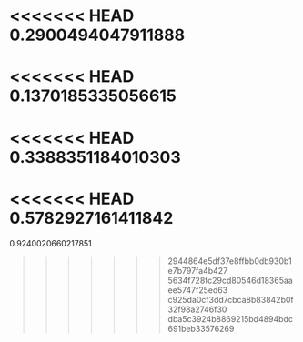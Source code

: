 <<<<<<< HEAD
0.2900494047911888
=======
<<<<<<< HEAD
0.1370185335056615
=======
<<<<<<< HEAD
0.3388351184010303
=======
<<<<<<< HEAD
0.5782927161411842
=======
0.9240020660217851
>>>>>>> 2944864e5df37e8ffbb0db930b1e7b797fa4b427
>>>>>>> 5634f728fc29cd80546d18365aaee5747f25ed63
>>>>>>> c925da0cf3dd7cbca8b83842b0f32f98a2746f30
>>>>>>> dba5c3924b8869215bd4894bdc691beb33576269
